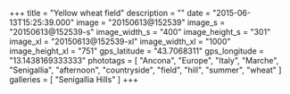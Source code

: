 +++
title = "Yellow wheat field"
description = ""
date = "2015-06-13T15:25:39.000"
image = "20150613@152539"
image_s = "20150613@152539-s"
image_width_s = "400"
image_height_s = "301"
image_xl = "20150613@152539-xl"
image_width_xl = "1000"
image_height_xl = "751"
gps_latitude = "43.7068311"
gps_longitude = "13.1438169333333"
phototags = [ "Ancona", "Europe", "Italy", "Marche", "Senigallia", "afternoon", "countryside", "field", "hill", "summer", "wheat" ]
galleries = [ "Senigallia Hills" ]
+++
